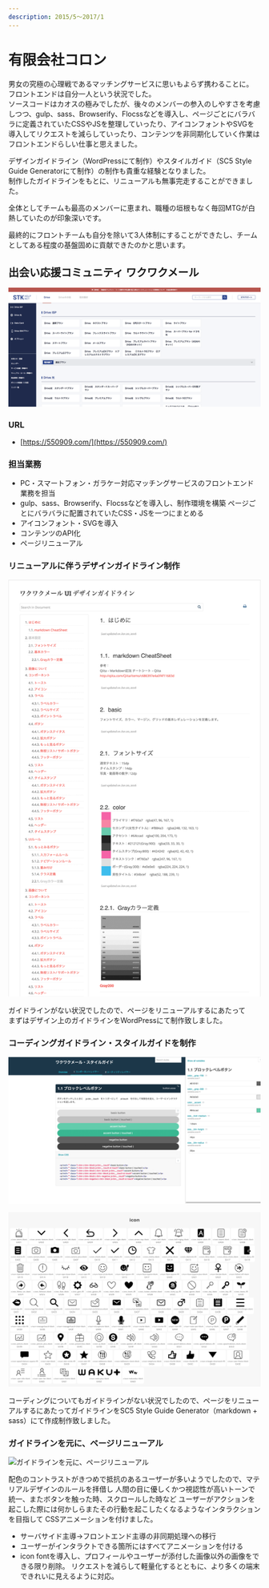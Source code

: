 ```yaml
---
description: 2015/5～2017/1
---
```


# 有限会社コロン

男女の究極の心理戦であるマッチングサービスに思いもよらず携わることに。  
フロントエンドは自分一人という状況でした。  
ソースコードはカオスの極みでしたが、後々のメンバーの参入のしやすさを考慮しつつ、gulp、sass、Browserify、Flocssなどを導入し、ページごとにバラバラに定義されていたCSSやJSを整理していったり、アイコンフォントやSVGを導入してリクエストを減らしていったり、コンテンツを非同期化していく作業はフロントエンドらしい仕事と思えました。

デザインガイドライン（WordPressにて制作）やスタイルガイド（SC5 Style Guide Generatorにて制作）の制作も貴重な経験となりました。  
制作したガイドラインをもとに、リニューアルも無事完走することができました。

全体としてチームも最高のメンバーに恵まれ、職種の垣根もなく毎回MTGが白熱していたのが印象深いです。

最終的にフロントチームも自分を除いて3人体制にすることができたし、チームとしてある程度の基盤固めに貢献できたのかと思います。

## 出会い応援コミュニティ ワクワクメール

![&#x51FA;&#x4F1A;&#x3044;&#x5FDC;&#x63F4;&#x30B3;&#x30DF;&#x30E5;&#x30CB;&#x30C6;&#x30A3; &#x30EF;&#x30AF;&#x30EF;&#x30AF;&#x30E1;&#x30FC;&#x30EB;](../.gitbook/assets/image%20%2812%29.png)

### URL

* [https://550909.com/](https://550909.com/)

### 担当業務

* PC・スマートフォン・ガラケー対応マッチングサービスのフロントエンド業務を担当
* gulp、sass、Browserify、Flocssなどを導入し、制作環境を構築 ページごとにバラバラに配置されていたCSS・JSを一つにまとめる
* アイコンフォント・SVGを導入
* コンテンツのAPI化
* ページリニューアル

### リニューアルに伴うデザインガイドライン制作

![&#x30C7;&#x30B6;&#x30A4;&#x30F3;&#x30AC;&#x30A4;&#x30C9;&#x30E9;&#x30A4;&#x30F3;](../.gitbook/assets/image%20%2825%29.png)

ガイドラインがない状況でしたので、ページをリニューアルするにあたって  
まずはデザイン上のガイドラインをWordPressにて制作致しました。

### コーディングガイドライン・スタイルガイドを制作

![&#x30B3;&#x30FC;&#x30C7;&#x30A3;&#x30F3;&#x30B0;&#x30AC;&#x30A4;&#x30C9;&#x30E9;&#x30A4;&#x30F3;&#x30FB;&#x30B9;&#x30BF;&#x30A4;&#x30EB;&#x30AC;&#x30A4;&#x30C9;](../.gitbook/assets/image%20%285%29.png)

![&#x30A2;&#x30A4;&#x30B3;&#x30F3;&#x30D5;&#x30A9;&#x30F3;&#x30C8;&#x30EA;&#x30B9;&#x30C8;](../.gitbook/assets/image%20%2819%29.png)

コーディングについてもガイドラインがない状況でしたので、ページをリニューアルするにあたってガイドラインをSC5 Style Guide Generator（markdown + sass）にて作成制作致しました。

### ガイドラインを元に、ページリニューアル 

![&#x30AC;&#x30A4;&#x30C9;&#x30E9;&#x30A4;&#x30F3;&#x3092;&#x5143;&#x306B;&#x3001;&#x30DA;&#x30FC;&#x30B8;&#x30EA;&#x30CB;&#x30E5;&#x30FC;&#x30A2;&#x30EB; ](../.gitbook/assets/image%20%2810%29.png)

配色のコントラストがきつめで抵抗のあるユーザーが多いようでしたので、マテリアルデザインのルールを拝借し 人間の目に優しくかつ視認性が高いトーンで統一、またボタンを触った時、スクロールした時など ユーザーがアクションを起こした際には何かしらまたその行動を起こしたくなるようなインタラクションを目指して CSSアニメーションを付けました。

* サーバサイド主導→フロントエンド主導の非同期処理への移行
* ユーザーがインタラクトできる箇所にはすべてアニメーションを付ける
* icon fontを導入し、プロフィールやユーザーが添付した画像以外の画像をできる限り削除。  リクエストを減らして軽量化するとともに、より多くの端末できれいに見えるように対応。



